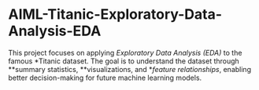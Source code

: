 # AIML-Titanic-Exploratory-Data-Analysis-EDA
This project focuses on applying *Exploratory Data Analysis (EDA)* to the famous *Titanic dataset. The goal is to understand the dataset through **summary statistics, **visualizations, and **feature relationships*, enabling better decision-making for future machine learning models.
